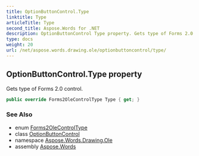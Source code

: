 ```yaml
---
title: OptionButtonControl.Type
linktitle: Type
articleTitle: Type
second_title: Aspose.Words for .NET
description: OptionButtonControl Type property. Gets type of Forms 2.0 control in C#.
type: docs
weight: 20
url: /net/aspose.words.drawing.ole/optionbuttoncontrol/type/
---
```

## OptionButtonControl.Type property

Gets type of Forms 2.0 control.

```csharp
public override Forms2OleControlType Type { get; }
```

### See Also

* enum [Forms2OleControlType](../../forms2olecontroltype/)
* class [OptionButtonControl](../)
* namespace [Aspose.Words.Drawing.Ole](../../../aspose.words.drawing.ole/)
* assembly [Aspose.Words](../../../)
